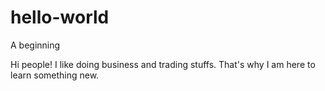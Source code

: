 # hello-world
A beginning 

Hi people! I like doing business and trading stuffs.
That's why I am here to learn something new.
